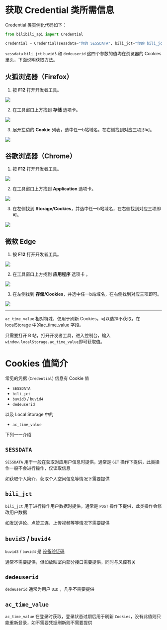 # 获取 Credential 类所需信息

Credential 类实例化代码如下：

```python
from bilibili_api import Credential

credential = Credential(sessdata="你的 SESSDATA", bili_jct="你的 bili_jct", buvid3="你的 buvid3", dedeuserid="你的 DedeUserID", ac_time_value="你的 ac_time_value")
```

`sessdata` `bili_jct` `buvid3` 和 `dedeuserid` 这四个参数的值均在浏览器的 Cookies 里头，下面说明获取方法。

## 火狐浏览器（Firefox）

1. 按 **F12** 打开开发者工具。

![](https://pic.imgdb.cn/item/6038d30b5f4313ce2533b6d1.jpg)

2. 在工具窗口上方找到 **存储** 选项卡。

![](https://pic.imgdb.cn/item/6038d31d5f4313ce2533c1bd.jpg)

3. 展开左边的 **Cookie** 列表，选中任一b站域名。在右侧找到对应三项即可。

![](https://pic.imgdb.cn/item/6038d3df5f4313ce25344c6a.jpg)

## 谷歌浏览器（Chrome）

1. 按 **F12** 打开开发者工具。

![](https://pic.imgdb.cn/item/6038d4065f4313ce25346335.jpg)

2. 在工具窗口上方找到 **Application** 选项卡。

![](https://pic.imgdb.cn/item/6038d4425f4313ce253484e4.jpg)

3. 在左侧找到 **Storage/Cookies**，并选中任一b站域名，在右侧找到对应三项即可。

![](https://pic.imgdb.cn/item/6038d4ce5f4313ce2534ecb3.jpg)

## 微软 Edge

1. 按 **F12** 打开开发者工具。

![](https://pic.imgdb.cn/item/6038d5125f4313ce25353318.jpg)

2. 在工具窗口上方找到 **应用程序** 选项卡 。

![](https://pic.imgdb.cn/item/6038d5395f4313ce25354c15.jpg)

3. 在左侧找到 **存储/Cookies**，并选中任一b站域名，在右侧找到对应三项即可。

![](https://pic.imgdb.cn/item/6038d5755f4313ce253571bb.jpg)

---

`ac_time_value` 相对特殊，仅用于刷新 Cookies，可以选择不获取，在 localStorage 中的ac_time_value 字段。

只需要打开 B 站，打开开发者工具，进入控制台，输入`window.localStorage.ac_time_value`即可获取值。

# Cookies 值简介

常见的凭据 (`Credential`) 信息有 Cookie 值

+ `SESSDATA`
+ `bili_jct`
+ `buvid3` / `buvid4`
+ `dedeuserid`

以及 Local Storage 中的

+ `ac_time_value`

下列一一介绍

## `SESSDATA`

`SESSDATA` 用于一般在获取对应用户信息时提供，通常是 `GET` 操作下提供，此类操作一般不会进行操作，仅读取信息

如获取个人简介、获取个人空间信息等情况下需要提供

## `bili_jct`

`bili_jct` 用于进行操作用户数据时提供，通常是 `POST` 操作下提供，此类操作会修改用户数据

如发送评论、点赞三连、上传视频等等情况下需要提供

## `buvid3` / `buvid4`

`buvid3` / `buvid4` 是 [设备验证码](https://github.com/SocialSisterYi/bilibili-API-collect/blob/master/docs/misc/device_identity.md#%E8%AE%BE%E5%A4%87%E5%94%AF%E4%B8%80%E6%A0%87%E8%AF%86-buvid)
  
通常不需要提供，但如放映室内部分接口需要提供，同时与风控有关

## `dedeuserid`

`dedeuserid` 通常为用户 `UID` ，几乎不需要提供

## `ac_time_value`

`ac_time_value` 在登录时获取，登录状态过期后用于刷新 `Cookies`，没有此值则只能重新登录，如不需要凭据刷新则不需要提供